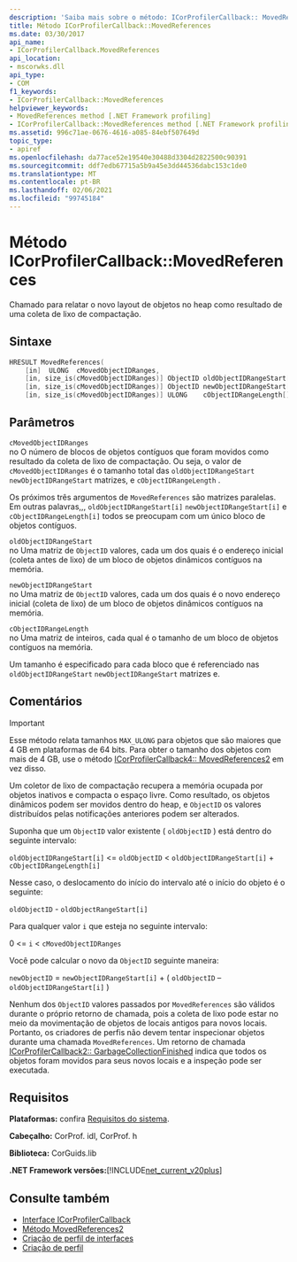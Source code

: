 ```yaml
---
description: 'Saiba mais sobre o método: ICorProfilerCallback:: MovedReferences'
title: Método ICorProfilerCallback::MovedReferences
ms.date: 03/30/2017
api_name:
- ICorProfilerCallback.MovedReferences
api_location:
- mscorwks.dll
api_type:
- COM
f1_keywords:
- ICorProfilerCallback::MovedReferences
helpviewer_keywords:
- MovedReferences method [.NET Framework profiling]
- ICorProfilerCallback::MovedReferences method [.NET Framework profiling]
ms.assetid: 996c71ae-0676-4616-a085-84ebf507649d
topic_type:
- apiref
ms.openlocfilehash: da77ace52e19540e30488d3304d2822500c90391
ms.sourcegitcommit: ddf7edb67715a5b9a45e3dd44536dabc153c1de0
ms.translationtype: MT
ms.contentlocale: pt-BR
ms.lasthandoff: 02/06/2021
ms.locfileid: "99745184"
---
```

# <a name="icorprofilercallbackmovedreferences-method"></a>Método ICorProfilerCallback::MovedReferences

Chamado para relatar o novo layout de objetos no heap como resultado de uma coleta de lixo de compactação.  
  
## <a name="syntax"></a>Sintaxe  
  
```cpp  
HRESULT MovedReferences(  
    [in]  ULONG  cMovedObjectIDRanges,  
    [in, size_is(cMovedObjectIDRanges)] ObjectID oldObjectIDRangeStart[] ,  
    [in, size_is(cMovedObjectIDRanges)] ObjectID newObjectIDRangeStart[] ,  
    [in, size_is(cMovedObjectIDRanges)] ULONG    cObjectIDRangeLength[] );  
```  
  
## <a name="parameters"></a>Parâmetros  

 `cMovedObjectIDRanges`  
 no O número de blocos de objetos contíguos que foram movidos como resultado da coleta de lixo de compactação. Ou seja, o valor de `cMovedObjectIDRanges` é o tamanho total das `oldObjectIDRangeStart` `newObjectIDRangeStart` matrizes, e `cObjectIDRangeLength` .  
  
 Os próximos três argumentos de `MovedReferences` são matrizes paralelas. Em outras palavras,,, `oldObjectIDRangeStart[i]` `newObjectIDRangeStart[i]` e `cObjectIDRangeLength[i]` todos se preocupam com um único bloco de objetos contíguos.  
  
 `oldObjectIDRangeStart`  
 no Uma matriz de `ObjectID` valores, cada um dos quais é o endereço inicial (coleta antes de lixo) de um bloco de objetos dinâmicos contíguos na memória.  
  
 `newObjectIDRangeStart`  
 no Uma matriz de `ObjectID` valores, cada um dos quais é o novo endereço inicial (coleta de lixo) de um bloco de objetos dinâmicos contíguos na memória.  
  
 `cObjectIDRangeLength`  
 no Uma matriz de inteiros, cada qual é o tamanho de um bloco de objetos contíguos na memória.  
  
 Um tamanho é especificado para cada bloco que é referenciado nas `oldObjectIDRangeStart` `newObjectIDRangeStart` matrizes e.  
  
## <a name="remarks"></a>Comentários  
  
> [!IMPORTANT]
> Esse método relata tamanhos `MAX_ULONG` para objetos que são maiores que 4 GB em plataformas de 64 bits. Para obter o tamanho dos objetos com mais de 4 GB, use o método [ICorProfilerCallback4:: MovedReferences2](icorprofilercallback4-movedreferences2-method.md) em vez disso.  
  
 Um coletor de lixo de compactação recupera a memória ocupada por objetos inativos e compacta o espaço livre. Como resultado, os objetos dinâmicos podem ser movidos dentro do heap, e `ObjectID` os valores distribuídos pelas notificações anteriores podem ser alterados.  
  
 Suponha que um `ObjectID` valor existente ( `oldObjectID` ) está dentro do seguinte intervalo:  
  
 `oldObjectIDRangeStart[i]` <= `oldObjectID` < `oldObjectIDRangeStart[i]` + `cObjectIDRangeLength[i]`  
  
 Nesse caso, o deslocamento do início do intervalo até o início do objeto é o seguinte:  
  
 `oldObjectID` - `oldObjectRangeStart[i]`  
  
 Para qualquer valor `i` que esteja no seguinte intervalo:  
  
 0 <= `i` < `cMovedObjectIDRanges`  
  
 Você pode calcular o novo da `ObjectID` seguinte maneira:  
  
 `newObjectID` = `newObjectIDRangeStart[i]` + ( `oldObjectID` – `oldObjectIDRangeStart[i]` )  
  
 Nenhum dos `ObjectID` valores passados por `MovedReferences` são válidos durante o próprio retorno de chamada, pois a coleta de lixo pode estar no meio da movimentação de objetos de locais antigos para novos locais. Portanto, os criadores de perfis não devem tentar inspecionar objetos durante uma chamada `MovedReferences`. Um retorno de chamada [ICorProfilerCallback2:: GarbageCollectionFinished](icorprofilercallback2-garbagecollectionfinished-method.md) indica que todos os objetos foram movidos para seus novos locais e a inspeção pode ser executada.  
  
## <a name="requirements"></a>Requisitos  

 **Plataformas:** confira [Requisitos do sistema](../../get-started/system-requirements.md).  
  
 **Cabeçalho:** CorProf. idl, CorProf. h  
  
 **Biblioteca:** CorGuids.lib  
  
 **.NET Framework versões:**[!INCLUDE[net_current_v20plus](../../../../includes/net-current-v20plus-md.md)]  
  
## <a name="see-also"></a>Consulte também

- [Interface ICorProfilerCallback](icorprofilercallback-interface.md)
- [Método MovedReferences2](icorprofilercallback4-movedreferences2-method.md)
- [Criação de perfil de interfaces](profiling-interfaces.md)
- [Criação de perfil](index.md)
